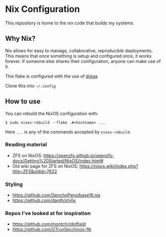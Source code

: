 # Nix Configuration
This repository is home to the nix code that builds my systems.

## Why Nix?
Nix allows for easy to manage, collaborative, reproducible deployments. This means that once something is setup and configured once, it works forever. If someone else shares their configuration, anyone can make use of it.


This flake is configured with the use of [digga][digga].

[digga]: https://github.com/divnix/digga

Clone this into `~/.config`

## How to use

You can rebuild the NixOS configuration with:

```
$ sudo nixos-rebuild --flake .#<hostname> ...
```

Here `...` is any of the commands accepted by `nixos-rebuild`.

### Reading material

- ZFS on NixOS: https://openzfs.github.io/openzfs-docs/Getting%20Started/NixOS/index.html#
- Old wiki page for ZFS on NixOS: https://nixos.wiki/index.php?title=ZFS&oldid=7622

### Styling

- https://github.com/SenchoPens/base16.nix
- https://github.com/danth/stylix

### Repos I've looked at for inspiration

- https://github.com/montchr/dotfield
- https://github.com/GTrunSec/nixos-flk

